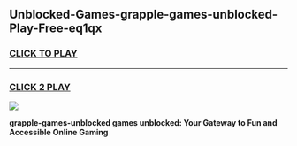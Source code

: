 
## Unblocked-Games-grapple-games-unblocked-Play-Free-eq1qx
<h3>
<a href="https://premium76.site?title=grapple-games-unblocked&ref=17A">CLICK TO PLAY</a></h3>
<hr>

<h3>
<a href="https://premium76.site?title=grapple-games-unblocked&ref=17A">CLICK 2 PLAY</a>
  
</h3>

<a href="https://premium76.site?title=grapple-games-unblocked&ref=17A"><img src="https://clearcache.store/games.png"></a>


**grapple-games-unblocked games unblocked: Your Gateway to Fun and Accessible Online Gaming**
